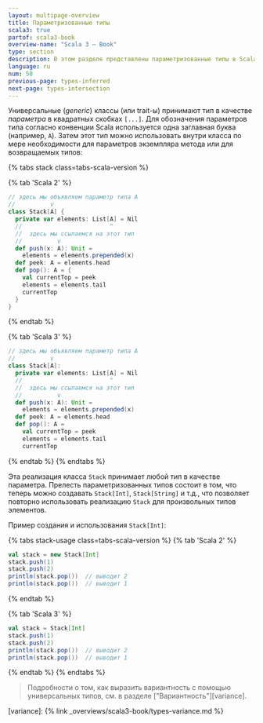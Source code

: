 ```yaml
---
layout: multipage-overview
title: Параметризованные типы
scala3: true
partof: scala3-book
overview-name: "Scala 3 — Book"
type: section
description: В этом разделе представлены параметризованные типы в Scala 3.
language: ru
num: 50
previous-page: types-inferred
next-page: types-intersection
---
```


Универсальные (_generic_) классы (или trait-ы) принимают тип в качестве _параметра_ в квадратных скобках `[...]`.
Для обозначения параметров типа согласно конвенции Scala используется одна заглавная буква (например, `A`).
Затем этот тип можно использовать внутри класса по мере необходимости
для параметров экземпляра метода или для возвращаемых типов:

{% tabs stack class=tabs-scala-version %}

{% tab 'Scala 2' %}

```scala
// здесь мы объявляем параметр типа A
//          v
class Stack[A] {
  private var elements: List[A] = Nil
  //                         ^
  //  здесь мы ссылаемся на этот тип
  //          v
  def push(x: A): Unit =
    elements = elements.prepended(x)
  def peek: A = elements.head
  def pop(): A = {
    val currentTop = peek
    elements = elements.tail
    currentTop
  }
}
```

{% endtab %}

{% tab 'Scala 3' %}

```scala
// здесь мы объявляем параметр типа A
//          v
class Stack[A]:
  private var elements: List[A] = Nil
  //                         ^
  //  здесь мы ссылаемся на этот тип
  //          v
  def push(x: A): Unit =
    elements = elements.prepended(x)
  def peek: A = elements.head
  def pop(): A =
    val currentTop = peek
    elements = elements.tail
    currentTop
```

{% endtab %}
{% endtabs %}

Эта реализация класса `Stack` принимает любой тип в качестве параметра.
Прелесть параметризованных типов состоит в том,
что теперь можно создавать `Stack[Int]`, `Stack[String]` и т.д.,
что позволяет повторно использовать реализацию `Stack` для произвольных типов элементов.

Пример создания и использования `Stack[Int]`:

{% tabs stack-usage class=tabs-scala-version %}
{% tab 'Scala 2' %}

```scala
val stack = new Stack[Int]
stack.push(1)
stack.push(2)
println(stack.pop())  // выводит 2
println(stack.pop())  // выводит 1
```

{% endtab %}

{% tab 'Scala 3' %}

```scala
val stack = Stack[Int]
stack.push(1)
stack.push(2)
println(stack.pop())  // выводит 2
println(stack.pop())  // выводит 1
```

{% endtab %}
{% endtabs %}

> Подробности о том, как выразить вариантность с помощью универсальных типов,
> см. в разделе ["Вариантность"][variance].

[variance]: {% link _overviews/scala3-book/types-variance.md %}
